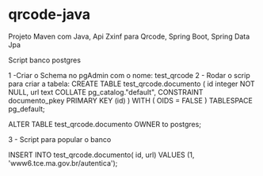 # qrcode-java
Projeto Maven com Java, Api Zxinf para Qrcode, Spring Boot, Spring Data Jpa

Script banco postgres

1 -Criar o Schema no pgAdmin com o nome: test_qrcode
2 - Rodar o scrip para criar a tabela:
CREATE TABLE test_qrcode.documento
(
    id integer NOT NULL,
    url text COLLATE pg_catalog."default",
    CONSTRAINT documento_pkey PRIMARY KEY (id)
)
WITH (
    OIDS = FALSE
)
TABLESPACE pg_default;

ALTER TABLE test_qrcode.documento
    OWNER to postgres;
    
3 - Script para popular o banco

INSERT INTO test_qrcode.documento(
	id, url)
	VALUES (1, 'www6.tce.ma.gov.br/autentica');
